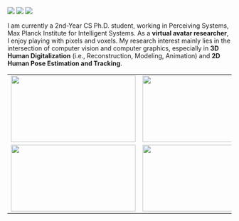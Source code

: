 [![](https://img.shields.io/badge/website-orange?&style=for-the-badge&logo=Google%20chrome&logoColor=white)](https://xiuyuliang.cn/)
[![](https://img.shields.io/badge/googlescholar-%234285F4.svg?&style=for-the-badge&logo=google-scholar&logoColor=white)](https://scholar.google.com.hk/citations?hl=zh-CN&user=9zAA9rQAAAAJ)
![](https://img.shields.io/twitter/follow/yuliangxiu?style=social)

I am currently a 2nd-Year CS Ph.D. student, working in Perceiving Systems, Max Planck Institute for Intelligent Systems. As a **virtual avatar researcher**, I enjoy playing with pixels and voxels. My research interest mainly lies in the intersection of computer vision and computer graphics, especially in **3D Human Digitalization** (i.e., Reconstruction, Modeling, Animation) and **2D Human Pose Estimation and Tracking**.

<!-- ![](https://github-readme-stats-one-bice.vercel.app/api?username=yuliangxiu&show_icons=true&include_all_commits=true&count_private=true&role=OWNER,ORGANIZATION_MEMBER,COLLABORATOR) -->

<table style="margin-left:auto; margin-right:auto;">
  <tr>
    <td><img src="https://user-images.githubusercontent.com/7944350/153691460-5157b0f9-5026-4ae3-8c29-72e83271786b.gif" height=150px width=280px></td>
    <td><img src="https://user-images.githubusercontent.com/7944350/153691473-651f5c22-582e-4d98-9bfe-83574bd31af4.gif" height=150px width=280px></td>
    <td><img src="https://user-images.githubusercontent.com/7944350/153692532-eaa3bbcf-a53b-48ec-a079-47df8f317fe7.gif" height=150px width=280px></td>
  </tr>
  <tr>
    <td><img src="https://user-images.githubusercontent.com/7944350/153691477-aad7064b-a36c-4d73-bb03-95d01bc08e13.gif" height=150px width=280px></td>
    <td><img src="https://user-images.githubusercontent.com/7944350/153691479-4186d4a8-b11a-4aee-9ae7-082f7dabb318.gif" height=150px width=280px></td>
    <td><img src="https://user-images.githubusercontent.com/7944350/153692331-548cd112-ba9c-4b4b-b7d9-6fe32fe3d8de.gif" height=150px width=280px></td>
  </tr>
</table>
